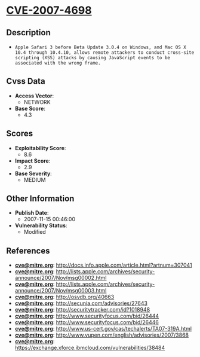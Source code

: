 
# [CVE-2007-4698](http://docs.info.apple.com/article.html?artnum=307041)

## Description

- `Apple Safari 3 before Beta Update 3.0.4 on Windows, and Mac OS X 10.4 through 10.4.10, allows remote attackers to conduct cross-site scripting (XSS) attacks by causing JavaScript events to be associated with the wrong frame.`

## Cvss Data

- **Access Vector**:
  - NETWORK
- **Base Score**:
  - 4.3

## Scores

- **Exploitability Score**:
  - 8.6
- **Impact Score**:
  - 2.9
- **Base Severity**:
  - MEDIUM

## Other Information

- **Publish Date**:
  - 2007-11-15 00:46:00
- **Vulnerability Status**:
  - Modified

## References

- **cve@mitre.org**: http://docs.info.apple.com/article.html?artnum=307041
- **cve@mitre.org**: http://lists.apple.com/archives/security-announce/2007/Nov/msg00002.html
- **cve@mitre.org**: http://lists.apple.com/archives/security-announce/2007/Nov/msg00003.html
- **cve@mitre.org**: http://osvdb.org/40663
- **cve@mitre.org**: http://secunia.com/advisories/27643
- **cve@mitre.org**: http://securitytracker.com/id?1018948
- **cve@mitre.org**: http://www.securityfocus.com/bid/26444
- **cve@mitre.org**: http://www.securityfocus.com/bid/26446
- **cve@mitre.org**: http://www.us-cert.gov/cas/techalerts/TA07-319A.html
- **cve@mitre.org**: http://www.vupen.com/english/advisories/2007/3868
- **cve@mitre.org**: https://exchange.xforce.ibmcloud.com/vulnerabilities/38484
